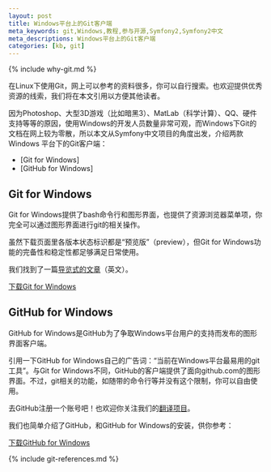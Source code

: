 ```yaml
---
layout: post
title: Windows平台上的Git客户端
meta_keywords: git,Windows,教程,参与开源,Symfony2,Symfony2中文
meta_descriptions: Windows平台上的Git客户端
categories: [kb, git]
---
```


{% include why-git.md %}

在Linux下使用Git，网上可以参考的资料很多，你可以自行搜索。也欢迎提供优秀资源的线索，我们将在本文引用以方便其他读者。

因为Photoshop、大型3D游戏（比如暗黑3）、MatLab（科学计算）、QQ、硬件支持等等的原因，使用Windows的开发人员数量非常可观，而Windows下Git的文档在网上较为零散，所以本文从Symfony中文项目的角度出发，介绍两款Windows
平台下的Git客户端：

* [Git for Windows]
* [GitHub for Windows]

Git for Windows
---------------

Git for Windows提供了bash命令行和图形界面，也提供了资源浏览器菜单项，你完全可以通过图形界面进行git的相关操作。

虽然下载页面里各版本状态标识都是“预览版”（preview），但Git for Windows功能的完备性和稳定性都足够满足日常使用。

我们找到了一篇[导览式的文章](http://nathanj.github.com/gitguide/tour.html)（英文）。

<p><a class="btn btn-primary" href="https://code.google.com/p/msysgit/downloads/list" target="_blank">下载Git for Windows</a></p>

GitHub for Windows
------------------

GitHub for Windows是GitHub为了争取Windows平台用户的支持而发布的图形界面客户端。

引用一下GitHub for Windows自己的广告词：“当前在Windows平台最易用的git工具”。与Git for Windows不同，GitHub的客户端提供了面向github.com的图形界面。不过，git相关的功能，如随带的命令行等并没有这个限制，你可以自由使用。

去GitHub注册一个账号吧！也欢迎你关注我们的<a href="https://github.com/modi/symfony-docs-chs" target="_blank">翻译项目</a>。

我们也简单介绍了GitHub，和GitHub for Windows的安装，供你参考：

<p><a class="btn btn-primary" href="http://windows.github.com/" target="_blank">下载GitHub for Windows</a></p> 

{% include git-references.md %}
